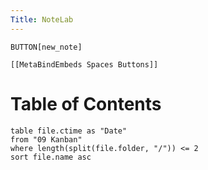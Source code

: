 ```yaml
---
Title: NoteLab
---
```

`BUTTON[new_note]`
```meta-bind-embed
[[MetaBindEmbeds Spaces Buttons]]
```

# Table of Contents

```dataview
table file.ctime as "Date"
from "09 Kanban"
where length(split(file.folder, "/")) <= 2
sort file.name asc
```

